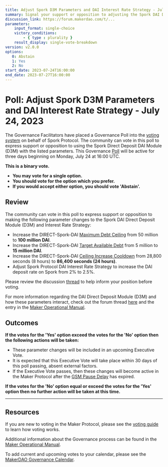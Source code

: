 ```yaml
---
title: Adjust Spork D3M Parameters and DAI Interest Rate Strategy - July 24, 2023
summary: Signal your support or opposition to adjusting the Spork DAI Direct Deposit Module (D3M) parameters.
discussion_link: https://forum.makerdao.com/t/...
parameters:
    input_format: single-choice
    victory_conditions:
        - { type : plurality }
    result_display: single-vote-breakdown
version: v2.0.0
options:
   0: Abstain
   1: Yes
   2: No
start_date: 2023-07-24T16:00:00
end_date: 2023-07-27T16:00:00
---
```

# Poll: Adjust Spork D3M Parameters and DAI Interest Rate Strategy - July 24, 2023

The Governance Facilitators have placed a Governance Poll into the [voting system](https://vote.makerdao.com/polling) on behalf of Spork Protocol. The community can vote in this poll to express support or opposition to using the Spork Direct Deposit DAI Module (D3M) with the listed parameters. This Governance [Poll](https://manual.makerdao.com/governance/governance-cycle/weekly-governance-cycle#weekly-governance-cycle-definitions-mip16c1) will be active for three days beginning on Monday, July 24 at 16:00 UTC.

**This is a binary vote.**
- **You may vote for a single option.**
- **You should vote for the option which you prefer.**
- **If you would accept either option, you should vote 'Abstain'.**

## Review

The community can vote in this poll to express support or opposition to making the following parameter changes to the Spork DAI Direct Deposit Module (D3M) and Interest Rate Strategy:
* Increase the DIRECT-Spork-DAI [Maximum Debt Ceiling](https://manual.makerdao.com/module-index/module-dciam#maximum-debt-ceiling-line) from 50 million to **100 million DAI**.
* Increase the DIRECT-Spork-DAI [Target Available Debt](https://manual.makerdao.com/module-index/module-dciam#target-available-debt-gap) from 5 million to **15 million DAI**.
* Increase the DIRECT-Spork-DAI [Ceiling Increase Cooldown](https://manual.makerdao.com/module-index/module-dciam#ceiling-increase-cooldown-ttl) from 28,800 seconds (8 hours) to **86,400 seconds (24 hours)**.
* Adjust Spork Protocol DAI Interest Rate Strategy to increase the DAI deposit rate on Spork from 2% to 2.5%.

Please review the discussion [thread](https://forum.makerdao.com/t/...) to help inform your position before voting.

For more information regarding the DAI Direct Deposit Module (D3M) and how these parameters interact, check out the forum thread [here](https://forum.makerdao.com/t/discussion-direct-deposit-dai-module-d3m/7357) and the entry in the [Maker Operational Manual](https://manual.makerdao.com/module-index/module-dai-direct-deposit).

## Outcomes

**If the votes for the 'Yes' option exceed the votes for the 'No' option then the following actions will be taken:**
* These parameter changes will be included in an upcoming Executive Vote.
* It is expected that this Executive Vote will take place within 30 days of this poll passing, absent external factors.
* If the Executive Vote passes, then these changes will become active in the Maker Protocol after the [GSM Pause Delay](https://manual.makerdao.com/parameter-index/core/param-gsm-pause-delay) has expired.

**If the votes for the 'No' option equal or exceed the votes for the 'Yes' option then no further action will be taken at this time.**

---

## Resources

If you are new to voting in the Maker Protocol, please see the [voting guide](https://manual.makerdao.com/governance/voting-in-makerdao/on-chain-governance) to learn how voting works.

Additional information about the Governance process can be found in the [Maker Operational Manual](https://manual.makerdao.com).

To add current and upcoming votes to your calendar, please see the [MakerDAO Governance Calendar](https://manual.makerdao.com/makerdao/calendars/governance-calendar).

